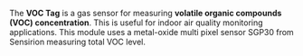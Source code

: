 The **VOC Tag** is a gas sensor for measuring **volatile organic compounds (VOC) concentration**. This is useful for indoor air quality monitoring applications. This module uses a metal-oxide multi pixel sensor SGP30 from Sensirion measuring total VOC level.
